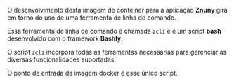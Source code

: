 O desenvolvimento desta imagem de contêiner para a aplicação **Znuny** gira em torno do uso de uma ferramenta de linha de comando.

Essa ferramenta de linha de comando é chamada `zcli` e é um script **bash** desenvolvido com o framework **Bashly**.

O script `zcli` incorpora todas as ferramentas necessárias para gerenciar as diversas funcionalidades suportadas.

O ponto de entrada da imagem docker é esse único script.
